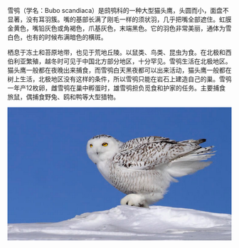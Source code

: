雪鸮（学名：Bubo scandiaca）是鸱鸮科的一种大型猫头鹰，头圆而小，面盘不显著，没有耳羽簇。嘴的基部长满了刚毛一样的须状羽，几乎把嘴全部遮住。虹膜金黄色，嘴铅灰色或角褐色，爪基灰色，末端黑色。它的羽色非常美丽，通体为雪白色，也有的时候布满暗色的横斑。

栖息于冻土和苔原地带，也见于荒地丘陵。以鼠类、鸟类、昆虫为食。在北极和西伯利亚繁殖，越冬时可见于中国北方部分地区，十分罕见。雪鸮生活在北极地区。猫头鹰一般都在夜晚出来捕食，而雪鸮白天黑夜都可以出来活动，猫头鹰一般都在树上生活，北极地区没有这样的条件，所以雪鸮只能在岩石上建造自己的巢。雪鸮一年产12枚卵，雌雪鸮在巢中孵蛋时，雄雪鸮担负觅食和护家的任务。主要捕食旅鼠，偶捕食野兔、鸥和鸭等大型猎物。

![](/images/snowyowl.png)

